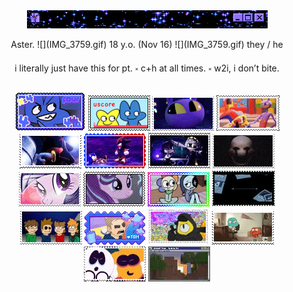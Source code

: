 <div align="center">
  <img src="IMG_8739.gif">
    </div>


<p align="center"> Aster.  ![](IMG_3759.gif)  18 y.o. (Nov 16)  ![](IMG_3759.gif)  they / he </h1>

<p align="center"> i literally just have this for pt.  ༝  c+h at all times.  ༝  w2i, i don’t bite. </p>


<div align="center">
  
![four](IMG_8608.png) ![fourx](IMG_8601.png) ![jax](IMG_3806.gif) ![fnyb](IMG_8652.gif) ![shad](IMG_8630.gif) ![sndw](IMG_8633.gif) ![nuzi2](IMG_8690.gif) ![pupt](IMG_3801.gif) ![mlp2](IMG_8540.gif) ![strlglmr](IMG_8696.gif) ![dw](IMG_8694.png) ![dib](IMG_8704.gif) ![ew](IMG_8588.gif) ![tom](IMG_8672.gif) ![gf](IMG_8729.gif) ![tawog](IMG_8683.gif) ![sm](IMG_8679.gif) ![mc](IMG_8731.gif)

